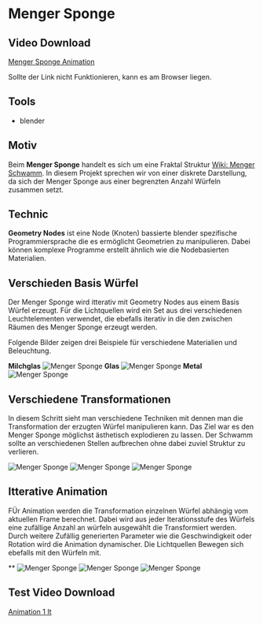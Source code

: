 # Menger Sponge
## Video Download
[Menger Sponge Animation](https://github.com/LeoFelice/ArtWork/blob/main/MengerSponge/Video/SpongeFin.mp4)

Sollte der Link nicht Funktionieren, kann es am Browser liegen.

## Tools
- blender

## Motiv
Beim  **Menger Sponge** handelt es sich um eine Fraktal Struktur [Wiki: Menger Schwamm](https://de.wikipedia.org/wiki/Menger-Schwamm). 
In diesem Projekt sprechen wir von einer diskrete Darstellung, da sich der Menger Sponge aus einer begrenzten Anzahl Würfeln zusammen setzt.

## Technic
**Geometry Nodes** 
ist eine Node (Knoten) bassierte blender spezifische Programmiersprache die es ermöglicht Geometrien zu manipulieren. Dabei können komplexe Programme erstellt ähnlich wie die Nodebasierten Materialien.

## Verschieden Basis Würfel  
Der Menger Sponge wird itterativ mit Geometry Nodes aus einem Basis Würfel erzeugt. Für die Lichtquellen wird ein Set aus drei verschiedenen Leuchtelementen verwendet, die ebefalls iterativ in die den zwischen Räumen des Menger Sponge erzeugt werden. 

Folgende Bilder zeigen drei Beispiele für verschiedene Materialien und Beleuchtung. 

**Milchglas**
![Menger Sponge](https://github.com/LeoFelice/ArtWork/blob/main/MengerSponge/Images/Render03.png?raw=true)
**Glas**
![Menger Sponge](https://github.com/LeoFelice/ArtWork/blob/main/MengerSponge/Images/Render01.png?raw=true)
**Metal**
![Menger Sponge](https://github.com/LeoFelice/ArtWork/blob/main/MengerSponge/Images/Render02.png?raw=true)

## Verschiedene Transformationen
In diesem Schritt sieht man verschiedene Techniken mit dennen man die Transformation der erzugten Würfel manipulieren kann. 
Das Ziel war es den Menger Sponge möglichst ästhetisch explodieren zu lassen. Der Schwamm sollte an verschiedenen Stellen aufbrechen ohne dabei zuviel Struktur zu verlieren. 

![Menger Sponge](https://github.com/LeoFelice/ArtWork/blob/main/MengerSponge/Images/Render04.png?raw=true)
![Menger Sponge](https://github.com/LeoFelice/ArtWork/blob/main/MengerSponge/Images/Render05.png?raw=true)
![Menger Sponge](https://github.com/LeoFelice/ArtWork/blob/main/MengerSponge/Images/Render06.png?raw=true)

## Itterative Animation
FÜr Animation werden die Transformation einzelnen Würfel abhängig vom aktuellen Frame berechnet. Dabei wird aus jeder Iterationsstufe des Würfels eine zufällige Anzahl an würfeln ausgewählt die Transformiert werden. Durch weitere Zufällig generierten Parameter wie die Geschwindigkeit oder Rotation wird die Animation dynamischer. Die Lichtquellen Bewegen sich ebefalls mit den Würfeln mit. 

**
![Menger Sponge](https://github.com/LeoFelice/ArtWork/blob/main/MengerSponge/Images/renderCubeAnim.png?raw=true)
![Menger Sponge](https://github.com/LeoFelice/ArtWork/blob/main/MengerSponge/Images/renderCubeAnimBigLight.png?raw=true)
![Menger Sponge](https://github.com/LeoFelice/ArtWork/blob/main/MengerSponge/Images/renderCubeAnimwith%20light.png?raw=true)

## Test Video Download
[Animation 1 It](https://github.com/LeoFelice/ArtWork/blob/main/MengerSponge/Video/SpongeFin.mp4)

